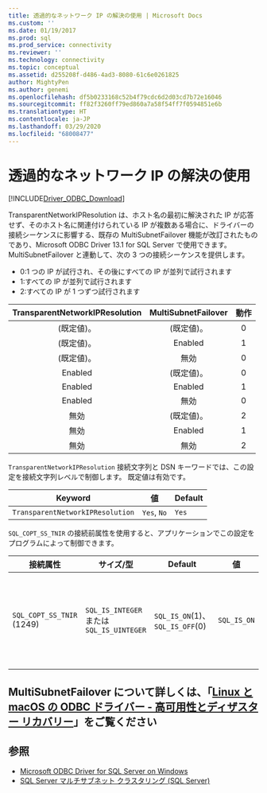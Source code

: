 ```yaml
---
title: 透過的なネットワーク IP の解決の使用 | Microsoft Docs
ms.custom: ''
ms.date: 01/19/2017
ms.prod: sql
ms.prod_service: connectivity
ms.reviewer: ''
ms.technology: connectivity
ms.topic: conceptual
ms.assetid: d255208f-d486-4ad3-8080-61c6e0261825
author: MightyPen
ms.author: genemi
ms.openlocfilehash: df5b0233168c52b4f79cdc6d2d03cd7b72e16046
ms.sourcegitcommit: ff82f3260ff79ed860a7a58f54ff7f0594851e6b
ms.translationtype: HT
ms.contentlocale: ja-JP
ms.lasthandoff: 03/29/2020
ms.locfileid: "68008477"
---
```

# <a name="using-transparent-network-ip-resolution"></a>透過的なネットワーク IP の解決の使用
[!INCLUDE[Driver_ODBC_Download](../../includes/driver_odbc_download.md)]

TransparentNetworkIPResolution は、ホスト名の最初に解決された IP が応答せず、そのホスト名に関連付けられている IP が複数ある場合に、ドライバーの接続シーケンスに影響する、既存の MultiSubnetFailover 機能が改訂されたものであり、Microsoft ODBC Driver 13.1 for SQL Server で使用できます。 MultiSubnetFailover と連動して、次の 3 つの接続シーケンスを提供します。

* 0:1 つの IP が試行され、その後にすべての IP が並列で試行されます
* 1:すべての IP が並列で試行されます
* 2:すべての IP が 1 つずつ試行されます

|TransparentNetworkIPResolution|MultiSubnetFailover|動作|
|:-:|:-:|:-:|
|(既定値)。|(既定値)。|0|
|(既定値)。|Enabled|1|
|(既定値)。|無効|0|
|Enabled|(既定値)。|0|
|Enabled|Enabled|1|
|Enabled|無効|0|
|無効|(既定値)。|2|
|無効|Enabled|1|
|無効|無効|2|

`TransparentNetworkIPResolution` 接続文字列と DSN キーワードでは、この設定を接続文字列レベルで制御します。 既定値は有効です。

Keyword|値|Default
-|-|-
`TransparentNetworkIPResolution`|`Yes`, `No`|`Yes`

`SQL_COPT_SS_TNIR` の接続前属性を使用すると、アプリケーションでこの設定をプログラムによって制御できます。

接続属性|   サイズ/型|  Default| 値| 説明
-|-|-|-|-
`SQL_COPT_SS_TNIR` (1249)| `SQL_IS_INTEGER` または `SQL_IS_UINTEGER`| `SQL_IS_ON`(1)、`SQL_IS_OFF`(0)|`SQL_IS_ON`|TNIR を有効または無効にします。

<a name="for-more-information-about-multisubnetfailover-see-odbc-driver-on-linux-and-macos---high-availability-and-disaster-recovery"></a>MultiSubnetFailover について詳しくは、「[Linux と macOS の ODBC ドライバー - 高可用性とディザスター リカバリー](../../connect/odbc/linux-mac/odbc-driver-on-linux-support-for-high-availability-disaster-recovery.md)」をご覧ください
--------------------------------------------------
## <a name="see-also"></a>参照  
* [Microsoft ODBC Driver for SQL Server on Windows](../../connect/odbc/windows/microsoft-odbc-driver-for-sql-server-on-windows.md)
* [SQL Server マルチサブネット クラスタリング (SQL Server)](https://msdn.microsoft.com/library/ff878716.aspx#RelatedContent)
